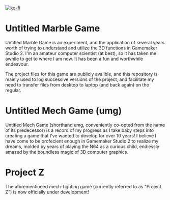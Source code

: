 [![ko-fi](https://www.ko-fi.com/img/githubbutton_sm.svg)](https://ko-fi.com/P5P11BOIE)

# Untitled Marble Game
Untitled Marble Game is an experiment, and the application of several years worth of trying to understand and utilize the 3D functions in Gamemaker Studio 2.
I'm an amateur computer scientist (at best), so it has taken me awhile to get to where I am now.
It has been a fun and worthwhile endeavour.

The project files for this game are publicly availble, and this repository is mainly used to log successive versions of the project, and facilitate my need to transfer files from desktop to laptop (and back again) on the regular.

# Untitled Mech Game (umg)
Untitled Mech Game (shorthand umg, conveniently co-opted from the name of its predecessor) is a record of my progress as I take baby steps into creating a game that I've wanted to develop for over 10 years!
I believe I have come to be profecient enough in Gamemaker Studio 2 to realize my dreams, molded by years of playing the N64 as a curious child, endlessly amazed by the boundless magic of 3D computer graphics.

# Project Z
The aforementioned mech-fighting game (currently referred to as "Project Z") is now officially under development!
